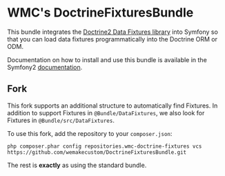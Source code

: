 WMC's DoctrineFixturesBundle
============================

This bundle integrates the [Doctrine2 Data Fixtures library](https://github.com/doctrine/data-fixtures)
into Symfony so that you can load data fixtures programmatically into the Doctrine ORM or ODM.

Documentation on how to install and use this bundle is available in the
Symfony2 [documentation](http://symfony.com/doc/current/bundles/DoctrineFixturesBundle/index.html).

Fork
----

This fork supports an additional structure to automatically find Fixtures. In
addition to support Fixtures in `@Bundle/DataFixtures`, we also look for
Fixtures in `@Bundle/src/DataFixtures`.

To use this fork, add the repository to your `composer.json`:

```
php composer.phar config repositories.wmc-doctrine-fixtures vcs https://github.com/wemakecustom/DoctrineFixturesBundle.git
```

The rest is **exactly** as using the standard bundle.
